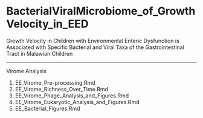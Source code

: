 # BacterialViralMicrobiome_of_GrowthVelocity_in_EED
Growth Velocity in Children with Environmental Enteric Dysfunction is Associated with Specific Bacterial and Viral Taxa of the Gastrointestinal Tract in Malawian Children

----
Virome Analysis
1. EE_Virome_Pre-processing.Rmd
2. EE_Virome_Richness_Over_Time.Rmd
3. EE_Virome_Phage_Analysis_and_Figures.Rmd
4. EE_Virome_Eukaryotic_Analysis_and_Figures.Rmd
5. EE_Bacterial_Figures.Rmd
